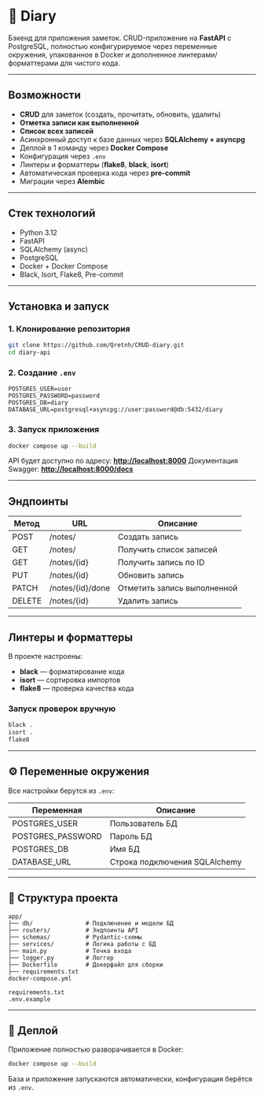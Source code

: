 # 📓 Diary

Бэкенд для приложения заметок.
CRUD-приложение на **FastAPI** с PostgreSQL, полностью конфигурируемое через переменные окружения, упакованное в Docker и дополненное линтерами/форматтерами для чистого кода.

---

## Возможности

* **CRUD** для заметок (создать, прочитать, обновить, удалить)
* **Отметка записи как выполненной**
* **Список всех записей**
* Асинхронный доступ к базе данных через **SQLAlchemy + asyncpg**
* Деплой в 1 команду через **Docker Compose**
* Конфигурация через `.env`
* Линтеры и форматтеры (**flake8**, **black**, **isort**)
* Автоматическая проверка кода через **pre-commit**
* Миграции через **Alembic**

---

## Стек технологий

* Python 3.12
* FastAPI
* SQLAlchemy (async)
* PostgreSQL
* Docker + Docker Compose
* Black, Isort, Flake8, Pre-commit

---

## Установка и запуск

### 1. Клонирование репозитория

```bash
git clone https://github.com/Qretnh/CRUD-diary.git
cd diary-api
```

### 2. Создание `.env`

```env
POSTGRES_USER=user
POSTGRES_PASSWORD=password
POSTGRES_DB=diary
DATABASE_URL=postgresql+asyncpg://user:password@db:5432/diary
```

### 3. Запуск приложения

```bash
docker compose up --build
```

API будет доступно по адресу: **[http://localhost:8000](http://localhost:8000)**
Документация Swagger: **[http://localhost:8000/docs](http://localhost:8000/docs)**

---

## Эндпоинты

| Метод  | URL              | Описание                    |
| ------ | ---------------- | --------------------------- |
| POST   | /notes/          | Создать запись              |
| GET    | /notes/          | Получить список записей     |
| GET    | /notes/{id}      | Получить запись по ID       |
| PUT    | /notes/{id}      | Обновить запись             |
| PATCH  | /notes/{id}/done | Отметить запись выполненной |
| DELETE | /notes/{id}      | Удалить запись              |

---

## Линтеры и форматтеры

В проекте настроены:

* **black** — форматирование кода
* **isort** — сортировка импортов
* **flake8** — проверка качества кода


### Запуск проверок вручную

```bash
black .
isort .
flake8
```

---

## ⚙️ Переменные окружения

Все настройки берутся из `.env`:

| Переменная         | Описание                      |
| ------------------ | ----------------------------- |
| POSTGRES\_USER     | Пользователь БД               |
| POSTGRES\_PASSWORD | Пароль БД                     |
| POSTGRES\_DB       | Имя БД                        |
| DATABASE\_URL      | Строка подключения SQLAlchemy |

---

## 📂 Структура проекта

```
app/
├── db/               # Подключение и модели БД
├── routers/          # Эндпоинты API
├── schemas/          # Pydantic-схемы
├── services/         # Логика работы с БД
├── main.py           # Точка входа
├── logger.py         # Логгер
├── Dockerfile        # Докерфайл для сборки
├── requirements.txt  
docker-compose.yml

requirements.txt
.env.example
```

---

## 🐳 Деплой

Приложение полностью разворачивается в Docker:

```bash
docker compose up --build
```

База и приложение запускаются автоматически, конфигурация берётся из `.env`.

